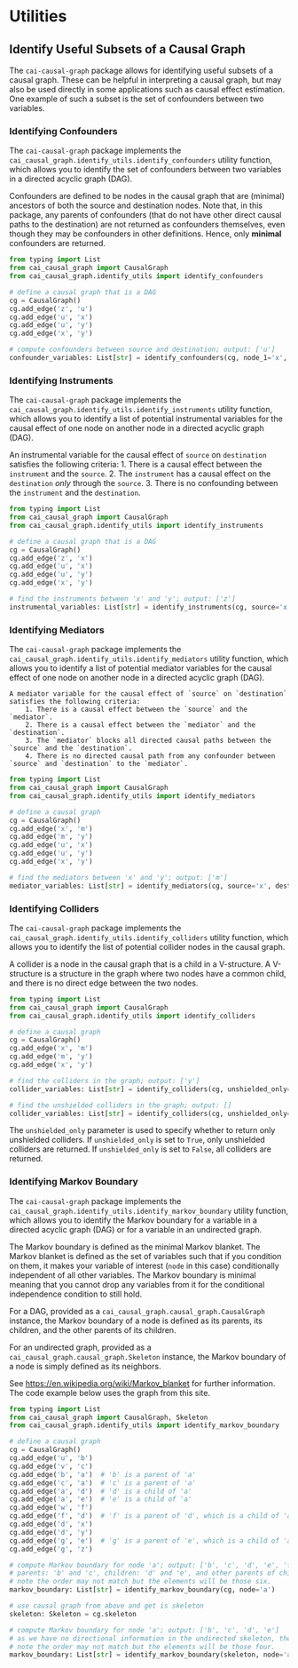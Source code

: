 # Utilities

## Identify Useful Subsets of a Causal Graph

The `cai-causal-graph` package allows for identifying useful subsets of a causal graph. These can be helpful in
interpreting a causal graph, but may also be used directly in some applications such as causal effect estimation. One
example of such a subset is the set of confounders between two variables.

### Identifying Confounders

The `cai-causal-graph` package implements the `cai_causal_graph.identify_utils.identify_confounders` utility function,
which allows you to identify the set of confounders between two variables in a directed acyclic graph (DAG).

Confounders are defined to be nodes in the causal graph that are (minimal) ancestors of both the source and destination
nodes. Note that, in this package, any parents of confounders (that do not have other direct causal paths to the
destination) are not returned as confounders themselves, even though they may be confounders in other definitions.
Hence, only **minimal** confounders are returned.

```python
from typing import List
from cai_causal_graph import CausalGraph
from cai_causal_graph.identify_utils import identify_confounders

# define a causal graph that is a DAG
cg = CausalGraph()
cg.add_edge('z', 'u')
cg.add_edge('u', 'x')
cg.add_edge('u', 'y')
cg.add_edge('x', 'y')

# compute confounders between source and destination; output: ['u']
confounder_variables: List[str] = identify_confounders(cg, node_1='x', node_2='y')
```

### Identifying Instruments

The `cai-causal-graph` package implements the `cai_causal_graph.identify_utils.identify_instruments` utility function,
which allows you to identify a list of potential instrumental variables for the causal effect of one node on another
node in a directed acyclic graph (DAG).

An instrumental variable for the causal effect of `source` on `destination` satisfies the following criteria:
    1. There is a causal effect between the `instrument` and the `source`.
    2. The `instrument` has a causal effect on the `destination` _only_ through the `source`.
    3. There is no confounding between the `instrument` and the `destination`.

```python
from typing import List
from cai_causal_graph import CausalGraph
from cai_causal_graph.identify_utils import identify_instruments

# define a causal graph that is a DAG
cg = CausalGraph()
cg.add_edge('z', 'x')
cg.add_edge('u', 'x')
cg.add_edge('u', 'y')
cg.add_edge('x', 'y')

# find the instruments between 'x' and 'y'; output: ['z']
instrumental_variables: List[str] = identify_instruments(cg, source='x', destination='y')
```

### Identifying Mediators

The `cai-causal-graph` package implements the `cai_causal_graph.identify_utils.identify_mediators` utility function,
which allows you to identify a list of potential mediator variables for the causal effect of one node on another node
in a directed acyclic graph (DAG).

    A mediator variable for the causal effect of `source` on `destination` satisfies the following criteria:
        1. There is a causal effect between the `source` and the `mediator`.
        2. There is a causal effect between the `mediator` and the `destination`.
        3. The `mediator` blocks all directed causal paths between the `source` and the `destination`.
        4. There is no directed causal path from any confounder between `source` and `destination` to the `mediator`.

```python
from typing import List
from cai_causal_graph import CausalGraph
from cai_causal_graph.identify_utils import identify_mediators

# define a causal graph
cg = CausalGraph()
cg.add_edge('x', 'm')
cg.add_edge('m', 'y')
cg.add_edge('u', 'x')
cg.add_edge('u', 'y')
cg.add_edge('x', 'y')

# find the mediators between 'x' and 'y'; output: ['m']
mediator_variables: List[str] = identify_mediators(cg, source='x', destination='y')
```

### Identifying Colliders

The `cai-causal-graph` package implements the `cai_causal_graph.identify_utils.identify_colliders` utility function,
which allows you to identify the list of potential collider nodes in the causal graph.

A collider is a node in the causal graph that is a child in a V-structure. A V-structure is a structure in the graph
where two nodes have a common child, and there is no direct edge between the two nodes.

```python
from typing import List
from cai_causal_graph import CausalGraph
from cai_causal_graph.identify_utils import identify_colliders

# define a causal graph
cg = CausalGraph()
cg.add_edge('x', 'm')
cg.add_edge('m', 'y')
cg.add_edge('x', 'y')

# find the colliders in the graph; output: ['y']
collider_variables: List[str] = identify_colliders(cg, unshielded_only=False)

# find the unshielded colliders in the graph; output: []
collider_variables: List[str] = identify_colliders(cg, unshielded_only=True)
```

The `unshielded_only` parameter is used to specify whether to return only unshielded colliders. If `unshielded_only` 
is set to `True`, only unshielded colliders are returned. If `unshielded_only` is set to `False`, all colliders are 
returned.

### Identifying Markov Boundary

The `cai-causal-graph` package implements the `cai_causal_graph.identify_utils.identify_markov_boundary` utility 
function, which allows you to identify the Markov boundary for a variable in a directed acyclic graph (DAG) or for a 
variable in an undirected graph.

The Markov boundary is defined as the minimal Markov blanket. The Markov blanket is defined as the set of variables
such that if you condition on them, it makes your variable of interest (`node` in this case) conditionally independent 
of all other variables. The Markov boundary is minimal meaning that you cannot drop any variables from it for the 
conditional independence condition to still hold.

For a DAG, provided as a `cai_causal_graph.causal_graph.CausalGraph` instance, the Markov boundary of a node is defined 
as its parents, its children, and the other parents of its children.

For an undirected graph, provided as a `cai_causal_graph.causal_graph.Skeleton` instance, the Markov boundary of a 
node is simply defined as its neighbors.

See https://en.wikipedia.org/wiki/Markov_blanket for further information. The code example below uses the graph 
from this site.

```python
from typing import List
from cai_causal_graph import CausalGraph, Skeleton
from cai_causal_graph.identify_utils import identify_markov_boundary

# define a causal graph
cg = CausalGraph()
cg.add_edge('u', 'b')
cg.add_edge('v', 'c')
cg.add_edge('b', 'a')  # 'b' is a parent of 'a'
cg.add_edge('c', 'a')  # 'c' is a parent of 'a'
cg.add_edge('a', 'd')  # 'd' is a child of 'a'
cg.add_edge('a', 'e')  # 'e' is a child of 'a'
cg.add_edge('w', 'f')
cg.add_edge('f', 'd')  # 'f' is a parent of 'd', which is a child of 'a'
cg.add_edge('d', 'x')
cg.add_edge('d', 'y')
cg.add_edge('g', 'e')  # 'g' is a parent of 'e', which is a child of 'a'
cg.add_edge('g', 'z')

# compute Markov boundary for node 'a'; output: ['b', 'c', 'd', 'e', 'f', 'g']
# parents: 'b' and 'c', children: 'd' and 'e', and other parents of children are 'f' and 'g'
# note the order may not match but the elements will be those six.
markov_boundary: List[str] = identify_markov_boundary(cg, node='a')

# use causal graph from above and get is skeleton
skeleton: Skeleton = cg.skeleton

# compute Markov boundary for node 'a'; output: ['b', 'c', 'd', 'e']
# as we have no directional information in the undirected skeleton, the neighbors of 'a' are returned.
# note the order may not match but the elements will be those four.
markov_boundary: List[str] = identify_markov_boundary(skeleton, node='a')
```
